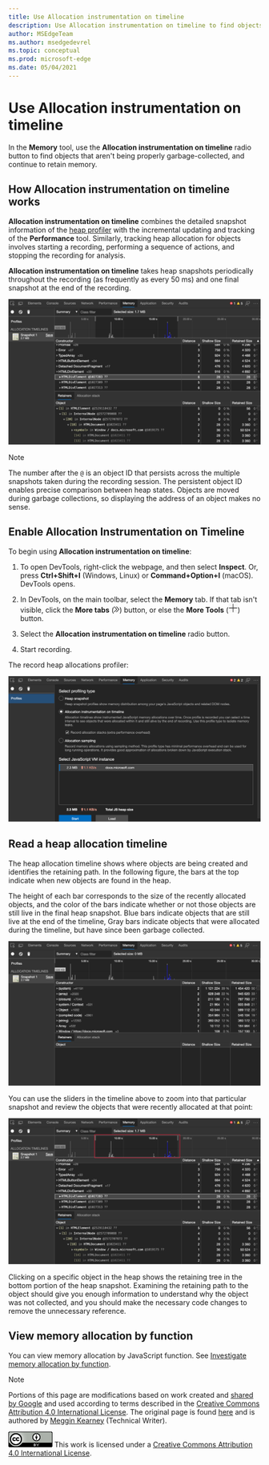 ```yaml
---
title: Use Allocation instrumentation on timeline
description: Use Allocation instrumentation on timeline to find objects that aren't being properly garbage collected, and continue to retain memory.
author: MSEdgeTeam
ms.author: msedgedevrel
ms.topic: conceptual
ms.prod: microsoft-edge
ms.date: 05/04/2021
---
```

<!-- Copyright Meggin Kearney

   Licensed under the Apache License, Version 2.0 (the "License");
   you may not use this file except in compliance with the License.
   You may obtain a copy of the License at

       https://www.apache.org/licenses/LICENSE-2.0

   Unless required by applicable law or agreed to in writing, software
   distributed under the License is distributed on an "AS IS" BASIS,
   WITHOUT WARRANTIES OR CONDITIONS OF ANY KIND, either express or implied.
   See the License for the specific language governing permissions and
   limitations under the License. -->
# Use Allocation instrumentation on timeline

<!-- title in other repo:
How to Use the Allocation Profiler Tool -->

In the **Memory** tool, use the **Allocation instrumentation on timeline** radio button to find objects that aren't being properly garbage-collected, and continue to retain memory.


<!-- ====================================================================== -->
## How Allocation instrumentation on timeline works

**Allocation instrumentation on timeline** combines the detailed snapshot information of the [heap profiler](heap-snapshots.md) with the incremental updating and tracking of the **Performance** tool.  Similarly, tracking heap allocation for objects involves starting a recording, performing a sequence of actions, and stopping the recording for analysis.

<!--todo: add profile memory problems (heap profiler) section when available  -->
<!--todo: add profile evaluate performance (Performance tool) section when available  -->

**Allocation instrumentation on timeline** takes heap snapshots periodically throughout the recording (as frequently as every 50 ms) and one final snapshot at the end of the recording.

![Allocation instrumentation on timeline](./allocation-profiler-images/memory-problems-memory-allocation-timeline-snapshot-highlighted.png)

> [!NOTE]
> The number after the `@` is an object ID that persists across the multiple snapshots taken during the recording session.  The persistent object ID enables precise comparison between heap states.  Objects are moved during garbage collections, so displaying the address of an object makes no sense.


<!-- ====================================================================== -->
## Enable Allocation Instrumentation on Timeline

To begin using **Allocation instrumentation on timeline**:

1. To open DevTools, right-click the webpage, and then select **Inspect**.  Or, press **Ctrl+Shift+I** (Windows, Linux) or **Command+Option+I** (macOS).  DevTools opens.

1. In DevTools, on the main toolbar, select the **Memory** tab.  If that tab isn't visible, click the **More tabs** (![More tabs icon](../media/more-tabs-icon-light-theme.png)) button, or else the **More Tools** (![More Tools icon](../media/more-tools-icon-light-theme.png)) button.

1. Select the **Allocation instrumentation on timeline** radio button.

1. Start recording.

The record heap allocations profiler:

![Record heap allocations profiler.  Use the 'Allocation instrumentation on timeline' radio button in the Memory tool](./allocation-profiler-images/memory-problems-memory-allocation-instrumentation-on-timeline-selected.png)


<!-- ====================================================================== -->
## Read a heap allocation timeline

The heap allocation timeline shows where objects are being created and identifies the retaining path.  In the following figure, the bars at the top indicate when new objects are found in the heap.

The height of each bar corresponds to the size of the recently allocated objects, and the color of the bars indicate whether or not those objects are still live in the final heap snapshot.  Blue bars indicate objects that are still live at the end of the timeline, Gray bars indicate objects that were allocated during the timeline, but have since been garbage collected.

![Allocation instrumentation on timeline snapshot](./allocation-profiler-images/memory-problems-memory-allocation-timelines-snapshot.png)

<!-- In the following figure, an action was performed 3 times.  The sample program caches five objects, so the last five blue bars are expected.  But the left-most blue bar indicates a potential problem. -->
<!-- todo: redo figure 4 with multiple click actions -->

You can use the sliders in the timeline above to zoom into that particular snapshot and review the objects that were recently allocated at that point:

![Zoom into snapshot](./allocation-profiler-images/memory-problems-memory-allocation-timeline-snapshot-highlighted-annotated.png)

Clicking on a specific object in the heap shows the retaining tree in the bottom portion of the heap snapshot.  Examining the retaining path to the object should give you enough information to understand why the object was not collected, and you should make the necessary code changes to remove the unnecessary reference.


<!-- ====================================================================== -->
## View memory allocation by function

You can view memory allocation by JavaScript function.  See [Investigate memory allocation by function](index.md#investigate-memory-allocation-by-function).


<!-- ====================================================================== -->
> [!NOTE]
> Portions of this page are modifications based on work created and [shared by Google](https://developers.google.com/terms/site-policies) and used according to terms described in the [Creative Commons Attribution 4.0 International License](https://creativecommons.org/licenses/by/4.0).
> The original page is found [here](https://developer.chrome.com/docs/devtools/memory-problems/allocation-profiler/) and is authored by [Meggin Kearney](https://developers.google.com/web/resources/contributors#meggin-kearney) (Technical Writer).

[![Creative Commons License](../../media/cc-logo/88x31.png)](https://creativecommons.org/licenses/by/4.0)
This work is licensed under a [Creative Commons Attribution 4.0 International License](https://creativecommons.org/licenses/by/4.0).
